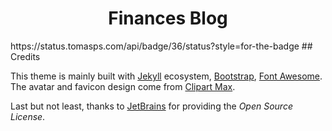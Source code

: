 <div align="center">

# Finances Blog
</div>
https://status.tomasps.com/api/badge/36/status?style=for-the-badge
## Credits

This theme is mainly built with [Jekyll](https://jekyllrb.com/) ecosystem,
[Bootstrap](https://getbootstrap.com/), [Font Awesome](https://fontawesome.com/).
The avatar and favicon design come from [Clipart Max](https://www.clipartmax.com/middle/m2i8b1m2K9Z5m2K9_ant-clipart-childrens-ant-cute/).

Last but not least, thanks to [JetBrains](https://www.jetbrains.com/) for providing the _Open Source License_.

